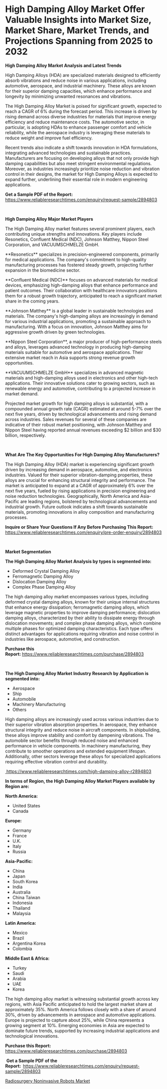 <p><h1>High Damping Alloy Market Offer Valuable Insights into Market Size, Market Share, Market Trends, and Projections Spanning from 2025 to 2032</h1></p><p><strong>High Damping Alloy Market Analysis and Latest Trends</strong></p>
<p><p>High Damping Alloys (HDA) are specialized materials designed to efficiently absorb vibrations and reduce noise in various applications, including automotive, aerospace, and industrial machinery. These alloys are known for their superior damping capacities, which enhance performance and longevity by minimizing unwanted resonances and vibrations.</p><p>The High Damping Alloy Market is poised for significant growth, expected to reach a CAGR of 6% during the forecast period. This increase is driven by rising demand across diverse industries for materials that improve energy efficiency and reduce maintenance costs. The automotive sector, in particular, is adopting HDAs to enhance passenger comfort and vehicle reliability, while the aerospace industry is leveraging these materials to reduce weight and improve fuel efficiency.</p><p>Recent trends also indicate a shift towards innovation in HDA formulations, integrating advanced technologies and sustainable practices. Manufacturers are focusing on developing alloys that not only provide high damping capabilities but also meet stringent environmental regulations. Moreover, as industries increasingly prioritize noise reduction and vibration control in their designs, the market for High Damping Alloys is expected to expand further, underlining their essential role in modern engineering applications.</p></p>
<p><strong>Get a Sample PDF of the Report:&nbsp;</strong> <a href="https://www.reliableresearchtimes.com/enquiry/request-sample/2894803?utm_campaign=2638&utm_medium=2&utm_source=Github&utm_content=ia&utm_term=15032025&utm_id=high-damping-alloy">https://www.reliableresearchtimes.com/enquiry/request-sample/2894803</a></p>
<p>&nbsp;</p>
<p><strong>High Damping Alloy Major Market Players</strong></p>
<p><p>The High Damping Alloy market features several prominent players, each contributing unique strengths and innovations. Key players include Resonetics, Confluent Medical (NDC), Johnson Matthey, Nippon Steel Corporation, and VACUUMSCHMELZE GmbH.</p><p>**Resonetics** specializes in precision-engineered components, primarily for medical applications. The company's commitment to high-quality manufacturing processes has fostered steady growth, projecting further expansion in the biomedicine sector.</p><p>**Confluent Medical (NDC)** focuses on advanced materials for medical devices, emphasizing high-damping alloys that enhance performance and patient outcomes. Their collaboration with healthcare innovators positions them for a robust growth trajectory, anticipated to reach a significant market share in the coming years.</p><p>**Johnson Matthey** is a global leader in sustainable technologies and materials. The company's high-damping alloys are increasingly in demand for various industrial applications, promoting a sustainable approach to manufacturing. With a focus on innovation, Johnson Matthey aims for aggressive growth driven by green technologies.</p><p>**Nippon Steel Corporation**, a major producer of high-performance steels and alloys, leverages advanced technology in producing high-damping materials suitable for automotive and aerospace applications. Their extensive market reach in Asia supports strong revenue growth opportunities.</p><p>**VACUUMSCHMELZE GmbH** specializes in advanced magnetic materials and high-damping alloys used in electronics and other high-tech applications. Their innovative solutions cater to growing sectors, such as renewable energy and automotive, contributing to a projected increase in market demand.</p><p>Projected market growth for high damping alloys is substantial, with a compounded annual growth rate (CAGR) estimated at around 5-7% over the next five years, driven by technological advancements and rising demand across industries. Sales revenues for several of these companies are indicative of their robust market positioning, with Johnson Matthey and Nippon Steel having reported annual revenues exceeding $2 billion and $30 billion, respectively.</p></p>
<p>&nbsp;</p>
<p><strong>What Are The Key Opportunities For High Damping Alloy Manufacturers?</strong></p>
<p><p>The High Damping Alloy (HDA) market is experiencing significant growth driven by increasing demand in aerospace, automotive, and electronics industries. Valued for their superior vibration-damping properties, these alloys are crucial for enhancing structural integrity and performance. The market is anticipated to expand at a CAGR of approximately 6% over the next five years, fueled by rising applications in precision engineering and noise reduction technologies. Geographically, North America and Asia-Pacific are leading regions, bolstered by technological advancements and industrial growth. Future outlook indicates a shift towards sustainable materials, promoting innovations in alloy composition and manufacturing processes.</p></p>
<p><strong>Inquire or Share Your Questions If Any Before Purchasing This Report:</strong> <a href="https://www.reliableresearchtimes.com/enquiry/pre-order-enquiry/2894803?utm_campaign=2638&utm_medium=2&utm_source=Github&utm_content=ia&utm_term=15032025&utm_id=high-damping-alloy">https://www.reliableresearchtimes.com/enquiry/pre-order-enquiry/2894803</a></p>
<p>&nbsp;</p>
<p><strong>Market Segmentation</strong></p>
<p><strong>The High Damping Alloy Market Analysis by types is segmented into:</strong></p>
<p><ul><li>Deformed Crystal Damping Alloy</li><li>Ferromagnetic Damping Alloy</li><li>Dislocation Damping Alloy</li><li>Complex Phase Damping Alloy</li></ul></p>
<p><p>The high damping alloy market encompasses various types, including deformed crystal damping alloys, known for their unique internal structures that enhance energy dissipation; ferromagnetic damping alloys, which leverage magnetic properties to improve damping performance; dislocation damping alloys, characterized by their ability to dissipate energy through dislocation movements; and complex phase damping alloys, which combine multiple phases for optimized damping characteristics. Each type offers distinct advantages for applications requiring vibration and noise control in industries like aerospace, automotive, and construction.</p></p>
<p><strong>Purchase this Report:&nbsp;</strong><a href="https://www.reliableresearchtimes.com/purchase/2894803?utm_campaign=2638&utm_medium=2&utm_source=Github&utm_content=ia&utm_term=15032025&utm_id=high-damping-alloy">https://www.reliableresearchtimes.com/purchase/2894803</a></p>
<p>&nbsp;</p>
<p><strong>The High Damping Alloy Market Industry Research by Application is segmented into:</strong></p>
<p><ul><li>Aerospace</li><li>Ship</li><li>Automobile</li><li>Machinery Manufacturing</li><li>Others</li></ul></p>
<p><p>High damping alloys are increasingly used across various industries due to their superior vibration absorption properties. In aerospace, they enhance structural integrity and reduce noise in aircraft components. In shipbuilding, these alloys improve stability and comfort by dampening vibrations. The automobile sector benefits through reduced noise and enhanced performance in vehicle components. In machinery manufacturing, they contribute to smoother operations and extended equipment lifespan. Additionally, other sectors leverage these alloys for specialized applications requiring effective vibration control and durability.</p></p>
<p><a href="https://www.reliableresearchtimes.com/high-damping-alloy-r2894803?utm_campaign=2638&utm_medium=2&utm_source=Github&utm_content=ia&utm_term=15032025&utm_id=high-damping-alloy">&nbsp;https://www.reliableresearchtimes.com/high-damping-alloy-r2894803</a></p>
<p><strong>In terms of Region, the High Damping Alloy Market Players available by Region are:</strong></p>
<p>
    <p> <strong> North America: </strong>
        <ul>
            <li>United States</li>
            <li>Canada</li>
        </ul>
        </p> 
    <p> <strong> Europe: </strong>
        <ul>
            <li>Germany</li>
            <li>France</li>
            <li>U.K.</li>
            <li>Italy</li>
            <li>Russia</li>
        </ul>
        </p> 
    <p> <strong> Asia-Pacific: </strong>
        <ul>
            <li>China</li>
            <li>Japan</li>
            <li>South Korea</li>
            <li>India</li>
            <li>Australia</li>
            <li>China Taiwan</li>
            <li>Indonesia</li>
            <li>Thailand</li>
            <li>Malaysia</li>
        </ul>
        </p> 
    <p> <strong> Latin America: </strong>
        <ul>
            <li>Mexico</li>
            <li>Brazil</li>
            <li>Argentina Korea</li>
            <li>Colombia</li>
        </ul>
        </p> 
    <p> <strong> Middle East & Africa: </strong>
        <ul>
            <li>Turkey</li>
            <li>Saudi</li>
            <li>Arabia</li>
            <li>UAE</li>
            <li>Korea</li>
        </ul>
    </p>
    </p>
<p><p>The high damping alloy market is witnessing substantial growth across key regions, with Asia Pacific anticipated to hold the largest market share at approximately 35%. North America follows closely with a share of around 30%, driven by advancements in aerospace and automotive applications. Europe is projected to capture about 25%, while China represents a growing segment at 10%. Emerging economies in Asia are expected to dominate future trends, supported by increasing industrial applications and technological innovations.</p></p>
<p><strong>Purchase this Report: </strong><a href="https://www.reliableresearchtimes.com/purchase/2894803?utm_campaign=2638&utm_medium=2&utm_source=Github&utm_content=ia&utm_term=15032025&utm_id=high-damping-alloy">https://www.reliableresearchtimes.com/purchase/2894803</a></p>
<p>&nbsp;<strong>Get a Sample PDF of the Report:&nbsp;&nbsp;</strong><a href="https://www.reliableresearchtimes.com/enquiry/request-sample/2894803?utm_campaign=2638&utm_medium=2&utm_source=Github&utm_content=ia&utm_term=15032025&utm_id=high-damping-alloy">https://www.reliableresearchtimes.com/enquiry/request-sample/2894803</a></p>
<p><strong></strong></p>
<p><p><a href="https://github.com/barnickclara79/Market-Research-Report-List-1/blob/main/radiosurgery-noninvasive-robots-market.md?utm_campaign=2638&utm_medium=2&utm_source=Github&utm_content=ia&utm_term=15032025&utm_id=high-damping-alloy">Radiosurgery Noninvasive Robots Market</a></p></p>